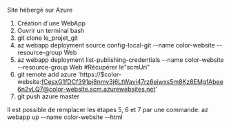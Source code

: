 Site hébergé sur Azure

1. Création d'une WebApp 
2. Ouvrir un terminal bash
3. git clone le_projet_git
4. az webapp deployment source config-local-git --name color-website --resource-group Web
5. az webapp deployment list-publishing-credentials --name color-website --resource-group Web #Récupérer le"scmUri"
6. git remote add azure 'https://$color-website:fCesxG1fDCf391pj8nmv3j6LtWavi47rz6eiwxs5m8Kz8EMgfAbee6n2vLQ7@color-website.scm.azurewebsites.net'
7. git push azure master

Il est possible de remplacer les étapes 5, 6 et 7 par une commande:
    az webapp up --name color-website --html
